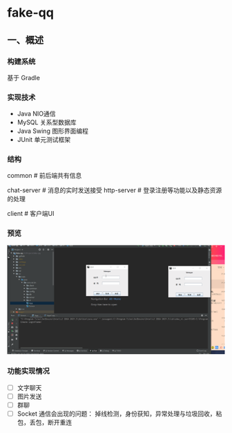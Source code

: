 # fake-qq

## 一、概述

### 构建系统

基于 Gradle

### 实现技术

- Java NIO通信
- MySQL 关系型数据库
- Java Swing 图形界面编程
- JUnit 单元测试框架

### 结构

common        # 前后端共有信息

chat-server   # 消息的实时发送接受
http-server   # 登录注册等功能以及静态资源的处理

client # 客户端UI

### 预览

![预览](doc/qq-v1.gif)

### 功能实现情况

- [ ] 文字聊天
- [ ] 图片发送
- [ ] 群聊
- [ ] Socket 通信会出现的问题： 掉线检测，身份获知，异常处理与垃圾回收，粘包，丢包，断开重连
